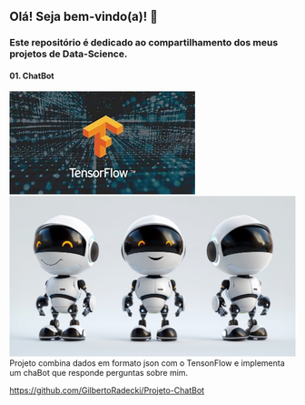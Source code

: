 ## Olá! Seja bem-vindo(a)! 👋

### Este repositório é dedicado ao compartilhamento dos meus projetos de Data-Science.

#### 01. ChatBot
<img src="/assets/img/tf.jpeg" alt="TensorFlow">
<img src="/assets/img/cb.jpg" alt="ChatBot">
Projeto combina dados em formato json com o TensonFlow e implementa um chaBot que responde perguntas sobre mim.

https://github.com/GilbertoRadecki/Projeto-ChatBot
